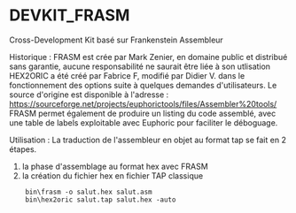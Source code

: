 # DEVKIT_FRASM
Cross-Development Kit basé sur Frankenstein Assembleur

Historique : 
FRASM est crée par Mark Zenier, en domaine public et distribué sans garantie, aucune responsabilité ne saurait être liée à son utlisation
HEX2ORIC a été créé par Fabrice F, modifié par Didier V. dans le fonctionnement des options suite à quelques demandes d'utilisateurs.
Le source d'origine est disponible à l'adresse : https://sourceforge.net/projects/euphorictools/files/Assembler%20tools/
FRASM permet également de produire un listing du code assemblé, avec une table de labels exploitable avec Euphoric pour faciliter le déboguage.

Utilisation : 
La traduction de l'assembleur en objet au format tap se fait en 2 étapes.
1. la phase d'assemblage au format hex avec FRASM
2. la création du fichier hex en fichier TAP classique
~~~
    bin\frasm -o salut.hex salut.asm
    bin\hex2oric salut.tap salut.hex -auto
~~~
